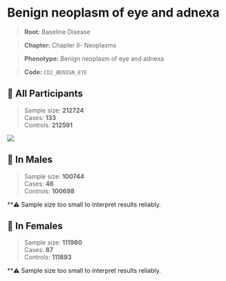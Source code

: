 # Benign neoplasm of eye and adnexa

> **Root:** Baseline Disease  

> **Chapter:** Chapter II- Neoplasms  

> **Phenotype:** Benign neoplasm of eye and adnexa  

> **Code:** `CD2_BENIGN_EYE`

## 🧪 All Participants  
> Sample size: **212724**  
> Cases: **133**  
> Controls: **212591**
<img src="/Disease/Figures/ALL/Incidence/CD2_BENIGN_EYE.png"/>
<CsvTable src="/Disease_Data/ALL/Incidence/COX_CD2_BENIGN_EYE.csv" label="🔍 View full results" />

## 👨 In Males  
> Sample size: **100744**  
> Cases: **46**  
> Controls: **100698**

**⚠️ Sample size too small to interpret results reliably.


## 👩 In Females  
> Sample size: **111980**  
> Cases: **87**  
> Controls: **111893**

**⚠️ Sample size too small to interpret results reliably.

